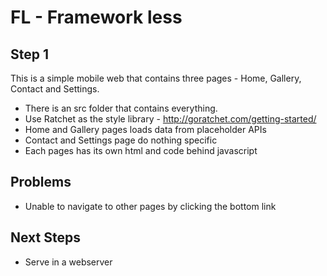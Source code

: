 # FL - Framework less

## Step 1

This is a simple mobile web that contains three pages - Home, Gallery, Contact and Settings.

- There is an src folder that contains everything.
- Use Ratchet as the style library - http://goratchet.com/getting-started/
- Home and Gallery pages loads data from placeholder APIs
- Contact and Settings page do nothing specific
- Each pages has its own html and code behind javascript

## Problems

- Unable to navigate to other pages by clicking the bottom link

## Next Steps

- Serve in a webserver
